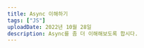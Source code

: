 ```yaml
---
title: Async 이해하기
tags: ["JS"]
uploadDate: 2022년 10월 28일
description: Async를 좀 더 이해해보도록 합시다.
---
```


